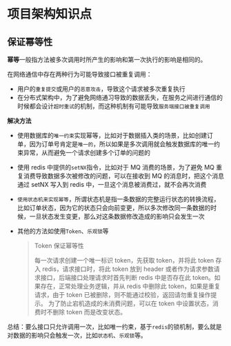 # 项目架构知识点

## 保证幂等性

**幂等**一般指方法被多次调用时所产生的影响和第一次执行的影响是相同的。

在网络通信中存在两种行为可能导致接口被重复调用：

- 用户的`重复提交`或用户的`恶意攻击`，导致这个请求被多次重复执行
- 在分布式架构中，为了避免网络通习导致的数据丢失，在服务之间进行通信的时候都会设计`超时重试`的机制，而这种机制有可能导致`服务端接口被重复调用`

**解决方法**

- 使用数据库的`唯一约束`实现幂等，比如对于数据插入类的场景，比如创建订单，因为订单号肯定是`唯一的`，所以如果是多次调用就会触发数据库的唯一约束异常，从而避免一个请求创建多个订单的问题的

- 使用 redis 中提供的`setNX`指令，比如对于 MQ 消费的场景，为了避免 MQ 重复消费导致数据多次被修改的问题，可以在接收到 MQ 的消息时，把这个消息通过 setNX 写入到 redis 中，一旦这个消息被消费过，就不会再次消费

- `使用状态机来实现幂等`，所谓状态机是指一条数据的完整运行状态的转换流程，比如订单状态，因为它的状态只会向前变更，所以多次修改同一条数据的时候，一旦状态发生变更，那么对这条数据修改造成的影响只会发生一次

- 其他的方法如使用`Token`、`乐观锁`等

  > Token 保证幂等性
  >
  > 每一次请求创建一个唯一标识 token，先获取 token，并将此 token 存入 redis，请求接口时，将此 token 放到 header 或者作为请求参数请求接口，后端接口处理请求时首先判断 redis 中是否存在此 token。如果存在，正常处理业务逻辑，并从 redis 中删除此 token，如果是重复请求，由于 token 已被删除，则不能通过校验，返回请勿重复操作提示。
  > 为了防止宕机造成的未消费问题，可以在 token 中设置状态，消费时不删除 token 而是改变状态。

总结：要么接口只允许调用一次，比如唯一约束，基于`redis`的锁机制，要么就是对数据的影响只会触发一次，比如`状态机`、`乐观锁`等。